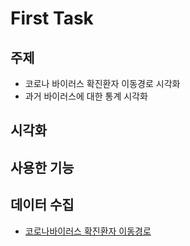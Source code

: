 # First Task


## 주제
  - 코로나 바이러스 확진환자 이동경로 시각화
  - 과거 바이러스에 대한 통계 시각화
  
## 시각화

## 사용한 기능

## 데이터 수집
  - [코로나바이러스 확진환자 이동경로](http://ncov.mohw.go.kr/bdBoardList.do?brdId=1&brdGubun=12&dataGubun=&ncvContSeq=&contSeq=&board_id=&gubun=)
  
